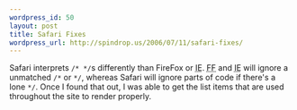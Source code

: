 ```yaml
--- 
wordpress_id: 50
layout: post
title: Safari Fixes
wordpress_url: http://spindrop.us/2006/07/11/safari-fixes/
---
```

Safari interprets `/* */`s differently than FireFox or <acronym title="Internet Explorer">IE</acronym>.  <acronym title="FireFox">FF</acronym> and <acronym title="Internet Explorer">IE</acronym> will ignore a unmatched `/*` or `*/`, whereas Safari will ignore parts of code if there's a lone `*/`.  Once I found that out, I was able to get the list items that are used throughout the site to render properly.

